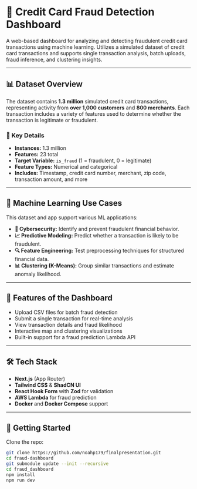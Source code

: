 # 🧾 Credit Card Fraud Detection Dashboard

A web-based dashboard for analyzing and detecting fraudulent credit card transactions using machine learning. Utilizes a simulated dataset of credit card transactions and supports single transaction analysis, batch uploads, fraud inference, and clustering insights.

---

## 📊 Dataset Overview

The dataset contains **1.3 million** simulated credit card transactions, representing activity from **over 1,000 customers** and **800 merchants**. Each transaction includes a variety of features used to determine whether the transaction is legitimate or fraudulent.

### 🧩 Key Details
- **Instances:** 1.3 million
- **Features:** 23 total
- **Target Variable:** `is_fraud` (1 = fraudulent, 0 = legitimate)
- **Feature Types:** Numerical and categorical
- **Includes:** Timestamp, credit card number, merchant, zip code, transaction amount, and more

---

## 🧠 Machine Learning Use Cases

This dataset and app support various ML applications:

- **🔐 Cybersecurity:** Identify and prevent fraudulent financial behavior.
- **📈 Predictive Modeling:** Predict whether a transaction is likely to be fraudulent.
- **🔍 Feature Engineering:** Test preprocessing techniques for structured financial data.
- **📊 Clustering (K-Means):** Group similar transactions and estimate anomaly likelihood.

---

## 🚀 Features of the Dashboard

- Upload CSV files for batch fraud detection
- Submit a single transaction for real-time analysis
- View transaction details and fraud likelihood
- Interactive map and clustering visualizations
- Built-in support for a fraud prediction Lambda API

---

## 🛠 Tech Stack

- **Next.js** (App Router)
- **Tailwind CSS** & **ShadCN UI**
- **React Hook Form** with **Zod** for validation
- **AWS Lambda** for fraud prediction
- **Docker** and **Docker Compose** support

---

## 📂 Getting Started

Clone the repo:

```bash
git clone https://github.com/noahp179/finalpresentation.git
cd fraud-dashboard
git submodule update --init --recursive
cd fraud_dashboard
npm install
npm run dev